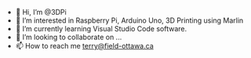 - 👋 Hi, I’m @3DPi
- 👀 I’m interested in Raspberry Pi, Arduino Uno, 3D Printing using Marlin
- 🌱 I’m currently learning Visual Studio Code software.
- 💞️ I’m looking to collaborate on ...
- 📫 How to reach me terry@field-ottawa.ca

<!---
3DPi/3DPi is a ✨ special ✨ repository because its `README.md` (this file) appears on your GitHub profile.
You can click the Preview link to take a look at your changes.
--->
